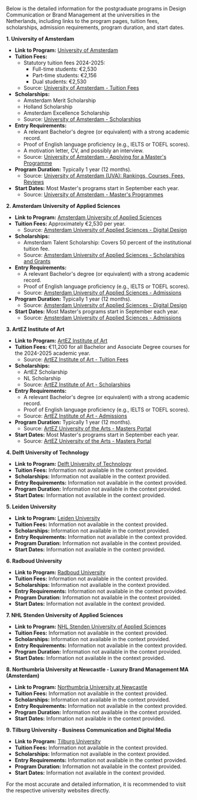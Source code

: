 Below is the detailed information for the postgraduate programs in Design Communication or Brand Management at the universities in the Netherlands, including links to the program pages, tuition fees, scholarships, admission requirements, program duration, and start dates.

**1. University of Amsterdam**
- **Link to Program:** [University of Amsterdam](https://www.postgrad.com/courses/design/the-netherlands/)
- **Tuition Fees:**
  - Statutory tuition fees 2024-2025:
    - Full-time students: €2,530
    - Part-time students: €2,156
    - Dual students: €2,530
  - Source: [University of Amsterdam - Tuition Fees](https://www.uva.nl/en/education/fees-and-funding/tuition-fees/tuition-fees.html)
- **Scholarships:**
  - Amsterdam Merit Scholarship
  - Holland Scholarship
  - Amsterdam Excellence Scholarship
  - Source: [University of Amsterdam - Scholarships](https://www.uva.nl/en/education/fees-and-funding/scholarships-and-loans/scholarships-and-loans.html)
- **Entry Requirements:**
  - A relevant Bachelor's degree (or equivalent) with a strong academic record.
  - Proof of English language proficiency (e.g., IELTS or TOEFL scores).
  - A motivation letter, CV, and possibly an interview.
  - Source: [University of Amsterdam - Applying for a Master's Programme](https://www.uva.nl/en/education/admissions/masters/applying-for-a-degree-programme.html)
- **Program Duration:** Typically 1 year (12 months).
  - Source: [University of Amsterdam (UVA): Rankings, Courses, Fees, Reviews](https://www.shiksha.com/studyabroad/netherlands/universities/university-of-amsterdam)
- **Start Dates:** Most Master's programs start in September each year.
  - Source: [University of Amsterdam - Master's Programmes](https://www.uva.nl/en/education/master-s/master-s-programmes/masters-programmes.html)

**2. Amsterdam University of Applied Sciences**
- **Link to Program:** [Amsterdam University of Applied Sciences](https://www.postgrad.com/courses/design/the-netherlands/)
- **Tuition Fees:** Approximately €2,530 per year.
  - Source: [Amsterdam University of Applied Sciences - Digital Design](https://www.mastersportal.com/studies/158145/digital-design.html)
- **Scholarships:**
  - Amsterdam Talent Scholarship: Covers 50 percent of the institutional tuition fee.
  - Source: [Amsterdam University of Applied Sciences - Scholarships and Grants](https://www.amsterdamuas.com/study/international-admissions/financial-matters/scholarships)
- **Entry Requirements:**
  - A relevant Bachelor's degree (or equivalent) with a strong academic record.
  - Proof of English language proficiency (e.g., IELTS or TOEFL scores).
  - Source: [Amsterdam University of Applied Sciences - Admissions](https://www.amsterdamuas.com/study/international-admissions/admissions)
- **Program Duration:** Typically 1 year (12 months).
  - Source: [Amsterdam University of Applied Sciences - Digital Design](https://www.mastersportal.com/studies/158145/digital-design.html)
- **Start Dates:** Most Master's programs start in September each year.
  - Source: [Amsterdam University of Applied Sciences - Admissions](https://www.amsterdamuas.com/study/international-admissions/admissions)

**3. ArtEZ Institute of Art**
- **Link to Program:** [ArtEZ Institute of Art](https://www.postgrad.com/courses/design/the-netherlands/)
- **Tuition Fees:** €11,200 for all Bachelor and Associate Degree courses for the 2024-2025 academic year.
  - Source: [ArtEZ Institute of Art - Tuition Fees](https://www.artez.nl/en/study-at-artez/financial-matters/tuition-fees)
- **Scholarships:**
  - ArtEZ Scholarship
  - NL Scholarship
  - Source: [ArtEZ Institute of Art - Scholarships](https://www.artez.nl/en/study-at-artez/financial-matters/scholarships)
- **Entry Requirements:**
  - A relevant Bachelor's degree (or equivalent) with a strong academic record.
  - Proof of English language proficiency (e.g., IELTS or TOEFL scores).
  - Source: [ArtEZ Institute of Art - Admissions](https://www.globaladmissions.com/university/artez-institute-for-the-arts/)
- **Program Duration:** Typically 1 year (12 months).
  - Source: [ArtEZ University of the Arts - Masters Portal](https://www.mastersportal.com/universities/398/artez-university-of-the-arts.html)
- **Start Dates:** Most Master's programs start in September each year.
  - Source: [ArtEZ University of the Arts - Masters Portal](https://www.mastersportal.com/universities/398/artez-university-of-the-arts.html)

**4. Delft University of Technology**
- **Link to Program:** [Delft University of Technology](https://www.postgrad.com/courses/design/the-netherlands/)
- **Tuition Fees:** Information not available in the context provided.
- **Scholarships:** Information not available in the context provided.
- **Entry Requirements:** Information not available in the context provided.
- **Program Duration:** Information not available in the context provided.
- **Start Dates:** Information not available in the context provided.

**5. Leiden University**
- **Link to Program:** [Leiden University](https://www.findamasters.com/masters-degrees/netherlands/communication-and-media-studies/)
- **Tuition Fees:** Information not available in the context provided.
- **Scholarships:** Information not available in the context provided.
- **Entry Requirements:** Information not available in the context provided.
- **Program Duration:** Information not available in the context provided.
- **Start Dates:** Information not available in the context provided.

**6. Radboud University**
- **Link to Program:** [Radboud University](https://www.findamasters.com/masters-degrees/netherlands/communication-and-media-studies/)
- **Tuition Fees:** Information not available in the context provided.
- **Scholarships:** Information not available in the context provided.
- **Entry Requirements:** Information not available in the context provided.
- **Program Duration:** Information not available in the context provided.
- **Start Dates:** Information not available in the context provided.

**7. NHL Stenden University of Applied Sciences**
- **Link to Program:** [NHL Stenden University of Applied Sciences](https://www.educations.com/design-studies/netherlands)
- **Tuition Fees:** Information not available in the context provided.
- **Scholarships:** Information not available in the context provided.
- **Entry Requirements:** Information not available in the context provided.
- **Program Duration:** Information not available in the context provided.
- **Start Dates:** Information not available in the context provided.

**8. Northumbria University at Newcastle - Luxury Brand Management MA (Amsterdam)**
- **Link to Program:** [Northumbria University at Newcastle](https://www.topuniversities.com/universities/northumbria-university-newcastle/postgrad/luxury-brand-management-ma-amsterdam)
- **Tuition Fees:** Information not available in the context provided.
- **Scholarships:** Information not available in the context provided.
- **Entry Requirements:** Information not available in the context provided.
- **Program Duration:** Information not available in the context provided.
- **Start Dates:** Information not available in the context provided.

**9. Tilburg University - Business Communication and Digital Media**
- **Link to Program:** [Tilburg University](https://www.tilburguniversity.edu/education/masters-programs/business-communication-and-digital-media)
- **Tuition Fees:** Information not available in the context provided.
- **Scholarships:** Information not available in the context provided.
- **Entry Requirements:** Information not available in the context provided.
- **Program Duration:** Information not available in the context provided.
- **Start Dates:** Information not available in the context provided.

For the most accurate and detailed information, it is recommended to visit the respective university websites directly.
